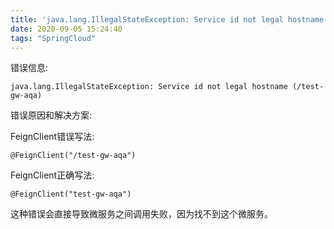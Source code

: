```yaml
---
title: 'java.lang.IllegalStateException: Service id not legal hostname (/test-gw-aqa)'
date: 2020-09-05 15:24:40
tags: "SpringCloud"
---
```


错误信息:
```
java.lang.IllegalStateException: Service id not legal hostname (/test-gw-aqa)

```

错误原因和解决方案:

FeignClient错误写法:
```
@FeignClient("/test-gw-aqa")

```


FeignClient正确写法:
```
@FeignClient("test-gw-aqa")

```


这种错误会直接导致微服务之间调用失败，因为找不到这个微服务。

